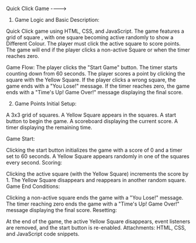Quick Click Game ---->

1. Game Logic and Basic 
Description:

Quick Click game using HTML, CSS, and JavaScript. The game features a grid of square , with one square  becoming active randomly to show a Different Colour. The player must click the active square to score points. The game will end if the player clicks a non-active Square or when the timer reaches zero.

Game Flow:
The player clicks the "Start Game" button.
The timer starts counting down from 60 seconds.
The player scores a point by clicking the square with the Yellow Square.
If the player clicks a wrong square, the game ends with a "You Lose!" message.
If the timer reaches zero, the game ends with a "Time's Up! Game Over!" message displaying the final score.

2. Game Points
Initial Setup:

A 3x3 grid of squares.
A Yellow Square appears in the squares.
A start button to begin the game.
A scoreboard displaying the current score.
A timer displaying the remaining time.

Game Start:

Clicking the start button initializes the game with a score of 0 and a timer set to 60 seconds.
A Yellow Square appears randomly in one of the squares every second.
Scoring:

Clicking the active square (with the Yellow Square) increments the score by 1.
The Yellow Square disappears and reappears in another random square.
Game End Conditions:

Clicking a non-active square ends the game with a "You Lose!" message.
The timer reaching zero ends the game with a "Time's Up! Game Over!" message displaying the final score.
Resetting:

At the end of the game, the active Yellow Square disappears, event listeners are removed, and the start button is re-enabled.
Attachments:
HTML, CSS, and JavaScript code snippets.


